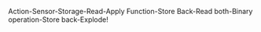 

Action-Sensor-Storage-Read-Apply Function-Store Back-Read both-Binary operation-Store back-Explode!